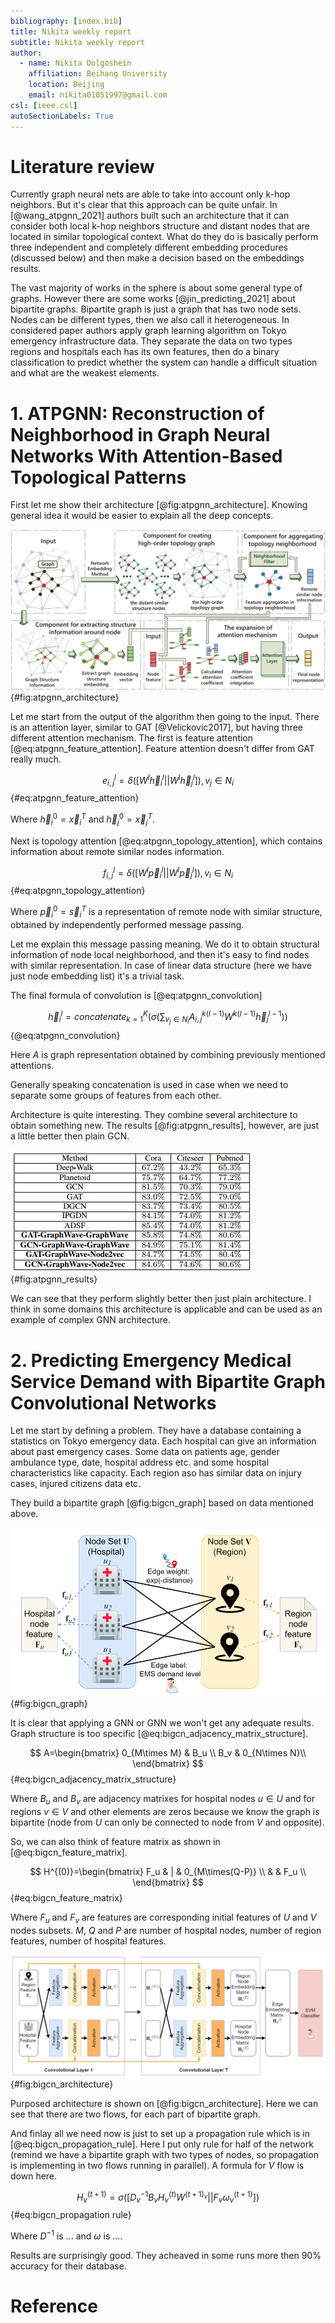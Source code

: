 ```yaml
---
bibliography: [index.bib]
title: Nikita weekly report
subtitle: Nikita weekly report
author:
  - name: Nikita Dolgoshein
    affiliation: Beihang University
    location: Beijing
    email: nikita01051997@gmail.com
csl: [ieee.csl]
autoSectionLabels: True
---
```


# Literature review

Currently graph neural nets are able to take into account only k-hop neighbors. But it's clear that this approach can be quite unfair. In [@wang_atpgnn_2021] authors built such an architecture that it can consider both local k-hop neighbors structure and distant nodes that are located in similar topological context. What do they do is basically perform three independent and completely different embedding procedures (discussed below) and then make a decision based on the embeddings results.

The vast majority of works in the sphere is about some general type of graphs. However there are some works [@jin_predicting_2021] about bipartite graphs. Bipartite graph is just a graph that has two node sets. Nodes can be different types, then we also call it heterogeneous. In considered paper authors apply graph learning algorithm on Tokyo emergency infrastructure data. They separate the data on two types regions and hospitals each has its own features, then do a binary classification to predict whether the system can handle a difficult situation and what are the weakest elements.

# 1. ATPGNN: Reconstruction of Neighborhood in Graph Neural Networks With Attention-Based Topological Patterns

First let me show their architecture [@fig:atpgnn_architecture]. Knowing general idea it would be easier to explain all the deep concepts.

![ATPGNN architecture](atpgnn_architecture.png){#fig:atpgnn_architecture}

Let me start from the output of the algorithm then going to the input. There is an attention layer, similar to GAT [@Velickovic2017], but having three different attention mechanism. The first is feature attention [@eq:atpgnn_feature_attention]. Feature attention doesn't differ from GAT really much.

$$
e^l_{i,j}=\delta([W^l\vec{h}^l_i||W^l\vec{h}^l_j]),v_j\in N_i
$${#eq:atpgnn_feature_attention}

Where $\vec{h}^0_i=\vec{x}^T_i$ and $\vec{h}^0_j=\vec{x}^T_j$.

Next is topology attention [@eq:atpgnn_topology_attention], which contains information about remote similar nodes information.

$$
f^l_{i,j}=\delta([W^{l}\vec{p}^l_i||W^l\vec{p}^l_j]),v_i\in N_i
$${#eq:atpgnn_topology_attention}

Where $\vec{p}^0_i=\vec{s}^T_i$ is a representation of remote node with similar structure, obtained by independently performed message passing.

Let me explain this message passing meaning. We do it to obtain structural information of node local neighborhood, and then it's easy to find nodes with similar representation. In case of linear data structure (here we have just node embedding list) it's a trivial task.

The final formula of convolution is [@eq:atpgnn_convolution]

$$
\vec{h}^l_i=concatenate^K_{k=1}(\sigma(\sum_{v_j\in N_i}A^{k(l-1)}_{i,j}W^{k(l-1)}\vec{h}^{l-1}_j))
$${@eq:atpgnn_convolution}

Here $A$ is graph representation obtained by combining previously mentioned attentions.

Generally speaking concatenation is used in case when we need to separate some groups of features from each other.

Architecture is quite interesting. They combine several architecture to obtain something new. The results [@fig:atpgnn_results], however, are just a little better then plain GCN.

![ATPGNN results](atpgnn_results.png){#fig:atpgnn_results}

We can see that they perform slightly better then just plain architecture. I think in some domains this architecture is applicable and can be used as an example of complex GNN architecture.

# 2. Predicting Emergency Medical Service Demand with Bipartite Graph Convolutional Networks

Let me start by defining a problem. They have a database containing a statistics on Tokyo emergency data. Each hospital can give an information about past emergency cases. Some data on patients age, gender ambulance type, date, hospital address etc. and some hospital characteristics like capacity. Each region aso has similar data on injury cases, injured citizens data etc.

They build a bipartite graph [@fig:bigcn_graph] based on data mentioned above.

![Hospital / Region emergency cases graph](bigcn_graph.png){#fig:bigcn_graph}

It is clear that applying a GNN or GNN we won't get any adequate results. Graph structure is too specific [@eq:bigcn_adjacency_matrix_structure].

$$
A=\begin{bmatrix}
  0_{M\times M} & B_u \\
  B_v & 0_{N\times N}\\
\end{bmatrix}
$${#eq:bigcn_adjacency_matrix_structure}

Where $B_u$ and $B_v$ are adjacency matrixes for hospital nodes $u\in U$ and for regions $v\in V$ and other elements are zeros because we know the graph is bipartite (node from $U$ can only be connected to node from $V$ and opposite).

So, we can also think of feature matrix as shown in [@eq:bigcn_feature_matrix].

$$
H^{(0)}=\begin{bmatrix}
  F_u & | & 0_{M\times(Q-P)} \\
   & & F_u \\ 
\end{bmatrix}
$${#eq:bigcn_feature_matrix}

Where $F_u$ and $F_v$ are features are corresponding initial features of $U$ and $V$ nodes subsets. $M$, $Q$ and $P$ are number of hospital nodes, number of region features, number of hospital features.

![BIGCN architecture](bigcn_architecture.png){#fig:bigcn_architecture}

Purposed architecture is shown on [@fig:bigcn_architecture]. Here we can see that there are two flows, for each part of bipartite graph. 

And finlay all we need now is just to set up a propagation rule which is in [@eq:bigcn_propagation_rule]. Here I put only rule for half of the network (remind we have a bipartite graph with two types of nodes, so propagation is implementing in two flows running in parallel). A formula for $V$ flow is down here.

$$
H^{(t+1)}_v=\sigma([D^{-1}_vB_vH^{(t)}_vW^{(t+1)_v}||F_v\omega^{(t+1)}_v])
$${#eq:bigcn_propagation rule}

Where $D^{-1}$ is ... and $\omega$ is ....

Results are surprisingly good. They acheaved in some runs more then 90% accuracy for their database.

# Reference 
